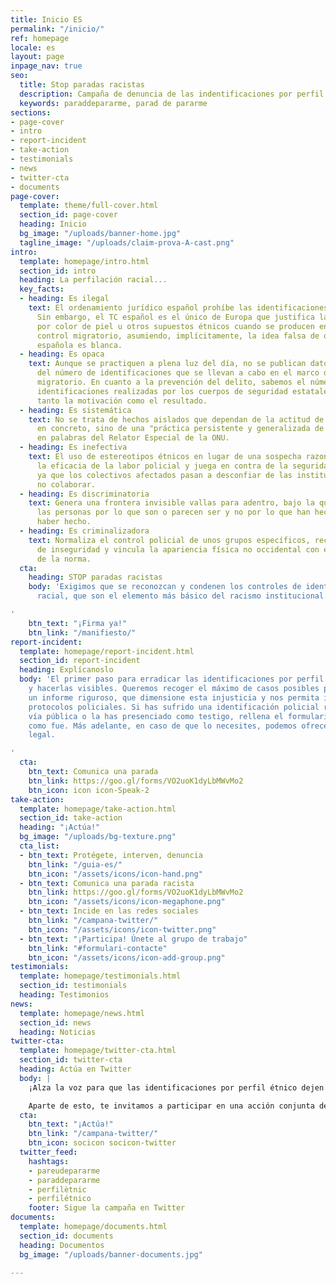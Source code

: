 ```yaml
---
title: Inicio ES
permalink: "/inicio/"
ref: homepage
locale: es
layout: page
inpage_nav: true
seo:
  title: Stop paradas racistas
  description: Campaña de denuncia de las indentificaciones por perfil étnico.
  keywords: paraddepararme, parad de pararme
sections:
- page-cover
- intro
- report-incident
- take-action
- testimonials
- news
- twitter-cta
- documents
page-cover:
  template: theme/full-cover.html
  section_id: page-cover
  heading: Inicio
  bg_image: "/uploads/banner-home.jpg"
  tagline_image: "/uploads/claim-prova-A-cast.png"
intro:
  template: homepage/intro.html
  section_id: intro
  heading: La perfilación racial...
  key_facts:
  - heading: Es ilegal
    text: El ordenamiento jurídico español prohíbe las identificaciones discriminatorias.
      Sin embargo, el TC español es el único de Europa que justifica las identificaciones
      por color de piel u otros supuestos étnicos cuando se producen en el marco del
      control migratorio, asumiendo, implícitamente, la idea falsa de que la población
      española es blanca.
  - heading: Es opaca
    text: Aunque se practiquen a plena luz del día, no se publican datos oficiales
      del número de identificaciones que se llevan a cabo en el marco del control
      migratorio. En cuanto a la prevención del delito, sabemos el número total de
      identificaciones realizadas por los cuerpos de seguridad estatales, pero desconocemos
      tanto la motivación como el resultado.
  - heading: Es sistemática
    text: No se trata de hechos aislados que dependan de la actitud de un funcionario
      en concreto, sino de una "práctica persistente y generalizada de control identitario",
      en palabras del Relator Especial de la ONU.
  - heading: Es inefectiva
    text: El uso de estereotipos étnicos en lugar de una sospecha razonada disminuye
      la eficacia de la labor policial y juega en contra de la seguridad ciudadana,
      ya que los colectivos afectados pasan a desconfiar de las instituciones y a
      no colaborar.
  - heading: Es discriminatoria
    text: Genera una frontera invisible vallas para adentro, bajo la que se para a
      las personas por lo que son o parecen ser y no por lo que han hecho o parecen
      haber hecho.
  - heading: Es criminalizadora
    text: Normaliza el control policial de unos grupos específicos, recrea una sensación
      de inseguridad y vincula la apariencia física no occidental con el incumplimiento
      de la norma.
  cta:
    heading: STOP paradas racistas
    body: 'Exigimos que se reconozcan y condenen los controles de identidad por perfil
      racial, que son el elemento más básico del racismo institucional.

'
    btn_text: "¡Firma ya!"
    btn_link: "/manifiesto/"
report-incident:
  template: homepage/report-incident.html
  section_id: report-incident
  heading: Explícanoslo
  body: 'El primer paso para erradicar las identificaciones por perfil étnico es desnormalizarlas
    y hacerlas visibles. Queremos recoger el máximo de casos posibles para elaborar
    un informe riguroso, que dimensione esta injusticia y nos permita incidir en los
    protocolos policiales. Si has sufrido una identificación policial racista en la
    vía pública o la has presenciado como testigo, rellena el formulario y cuéntanos
    como fue. Más adelante, en caso de que lo necesites, podemos ofrecerte asesoramiento
    legal.

'
  cta:
    btn_text: Comunica una parada
    btn_link: https://goo.gl/forms/VO2uoK1dyLbMWvMo2
    btn_icon: icon icon-Speak-2
take-action:
  template: homepage/take-action.html
  section_id: take-action
  heading: "¡Actúa!"
  bg_image: "/uploads/bg-texture.png"
  cta_list:
  - btn_text: Protégete, interven, denuncia
    btn_link: "/guia-es/"
    btn_icon: "/assets/icons/icon-hand.png"
  - btn_text: Comunica una parada racista
    btn_link: https://goo.gl/forms/VO2uoK1dyLbMWvMo2
    btn_icon: "/assets/icons/icon-megaphone.png"
  - btn_text: Incide en las redes sociales
    btn_link: "/campana-twitter/"
    btn_icon: "/assets/icons/icon-twitter.png"
  - btn_text: "¡Participa! Únete al grupo de trabajo"
    btn_link: "#formulari-contacte"
    btn_icon: "/assets/icons/icon-add-group.png"
testimonials:
  template: homepage/testimonials.html
  section_id: testimonials
  heading: Testimonios
news:
  template: homepage/news.html
  section_id: news
  heading: Noticias
twitter-cta:
  template: homepage/twitter-cta.html
  section_id: twitter-cta
  heading: Actúa en Twitter
  body: |
    ¡Alza la voz para que las identificaciones por perfil étnico dejen de ser una práctica normalizada! Utiliza el HT **#paraddepararme** siempre que quieras, para denunciar al instante una parada policial discriminatoria, para difundir una noticia relacionada con la perfilación étnica, para dar tu opinión sobre el tema, etc.

    Aparte de esto, te invitamos a participar en una acción conjunta de incidencia política en twitter que no terminará hasta que las personas responsables hayan establecido todos los mecanismos necesarios para prohibir y perseguir esta práctica ilegal. Menciona a políticos, policías, jueces, abogados, intelectuales, periodistas, activistas, artistas... ¡Haz que se posicionen y se impliquen en la lucha!
  cta:
    btn_text: "¡Actúa!"
    btn_link: "/campana-twitter/"
    btn_icon: socicon socicon-twitter
  twitter_feed:
    hashtags:
    - pareudepararme
    - paraddepararme
    - perfilètnic
    - perfilétnico
    footer: Sigue la campaña en Twitter
documents:
  template: homepage/documents.html
  section_id: documents
  heading: Documentos
  bg_image: "/uploads/banner-documents.jpg"

---
```

